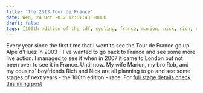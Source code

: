 ```yaml
---
title: 'The 2013 Tour de France'
date: Wed, 24 Oct 2012 12:51:43 +0000
draft: false
tags: [100th edition of the tdf, cycling, france, marion, nick, rich, rob, tdf, tour de france, trip]
---
```


Every year since the first time that I went to see the Tour de France go up Alpe d'Huez in 2003 - I've wanted to go back to France and see some more live action. I managed to see it when in 2007 it came to London but not been over to see it in France. Until now. My wife Marion, my bro Rob, and my cousins' boyfriends Rich and Nick are all planning to go and see some stages of next years - the 100th edition - race. For [full stage details check this inrng post](http://inrng.com/2012/10/2013-tour-de-france/)